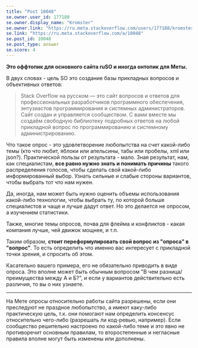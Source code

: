 ```yaml
---
title: "Post 10048"
se.owner.user_id: 177188
se.owner.display_name: "Kromster"
se.owner.link: "https://ru.meta.stackoverflow.com/users/177188/kromster"
se.link: "https://ru.meta.stackoverflow.com/a/10048"
se.post_id: 10048
se.post_type: answer
se.score: 4
---
```

<p><strong>Это оффтопик для основного сайта ruSO и иногда онтопик для Меты.</strong></p>

<p>В двух словах - цель SO это создание базы прикладных вопросов и объективных ответов:</p>

<blockquote>
  <p>Stack Overflow на русском — это сайт вопросов и ответов для профессиональных разработчиков программного обеспечения, энтузиастов программирования и системных администраторов. Сайт создан и управляется сообществом. С вами вместе мы создаём свободную библиотеку подробных ответов на любой прикладной вопрос по программированию и системному администрированию.</p>
</blockquote>

<p>Что такое опрос - это удовлетворение любопытства на счет какой-либо темы (кто что любит, яблоки или апельсины, табы или пробелы, xml или json?). Практической пользы от результата - мало. Зная результат, нам, как специалистам, <strong>все равно нужно знать и понимать причины</strong> такого распределения голосов, чтобы сделать свой какой-либо информированный выбор. Узнать сильные и слабые стороны вариантов, чтобы выбрать тот что нам нужен.</p>

<p>Да, иногда, нам может быть нужно оценить объемы использования какой-либо технологии, чтобы выбрать ту, по которой больше специалистов и чаще и лучше дадут ответ. Но это делается не опросом, а изучением статистики.</p>

<p>Также, многие темы опросов, почва для флейма и конфликтов - какая компания лучше, чей движок мощнее, и т.п.</p>

<p>Таким образом, <strong>стоит переформулировать свой вопрос из "опроса" в "вопрос"</strong>. То есть определить что именно вас интересует с прикладной точки зрения, и спросить об этом.</p>

<p>Касательно вашего примера, его не обязательно приводить в виде опроса. Это вполне может быть обычным вопросом "В чем разница/преимущества между А и Б?", и если у вариантов действительно есть различия, то вы о них узнаете.</p>

<hr>

<p>На Мете опросы относительно работы сайта разрешены, если они преследуют не праздное любопытство, а имеют каку-либо практическую цель, т.к. они помогают нам определить консенсус относительно чего-либо (разрешать ли код-ревью, например). Если сообщество решительно настроено по какой-либо теме и это явно не противоречит основным правилам, то второстепенные и негласные правила вполне могут быть изменены или дополнены.</p>
